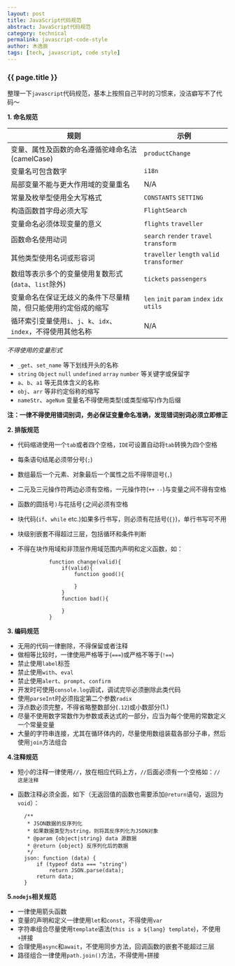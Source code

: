 ```yaml
---
layout: post
title: JavaScript代码规范
abstract: JavaScript代码规范
category: technical
permalink: javascript-code-style
author: 木逸辰
tags: [tech, javascript, code style]
---
```


### {{ page.title }}

整理一下`javascript`代码规范，基本上按照自己平时的习惯来，没洁癖写不了代码～

**1. 命名规范**

|        规则      |       示例       |
|------------------|-----------------|
| 变量、属性及函数的命名遵循驼峰命名法(camelCase) | `productChange` |
| 变量名可包含数字 | `i18n` |
| 局部变量不能与更大作用域的变量重名 | N/A |
| 常量及枚举型使用全大写格式 | `CONSTANTS` `SETTING` |
| 构造函数首字母必须大写 | `FlightSearch` |
| 变量命名必须体现变量的意义 | `flights` `traveller` |
| 函数命名使用动词 | `search` `render` `travel` `transform` |
| 其他类型使用名词或形容词 | `traveller` `length` `valid` `transformer` |
| 数组等表示多个的变量使用复数形式(`data`、`list`除外) | `tickets` `passengers` |
| 变量命名在保证无歧义的条件下尽量精简，但只能使用约定俗成的缩写 | `len` `init` `param` `index` `idx` `utils` |
| 循环索引变量使用`i`、`j`、`k`、`idx`、`index`，不得使用其他名称| N/A |

*不得使用的变量形式*
- `_get`、`set_name` 等下划线开头的名称
- `string` `Object` `null` `undefined` `array` `number` 等关键字或保留字
- `a`、`b`、`a1` 等无具体含义的名称
- `obj`、`arr` 等非约定俗称的缩写
- `nameStr`、`ageNum` 变量名不得使用类型(或类型缩写)作为后缀

**注：一律不得使用错词别词，务必保证变量命名准确，发现错词别词必须立即修正**


**2. 排版规范**

- 代码缩进使用一个`tab`或者四个空格，`IDE`可设置自动将`tab`转换为四个空格
- 每条语句结尾必须带分号(`;`)
- 数组最后一个元素、对象最后一个属性之后不得带逗号(`,`)
- 二元及三元操作符两边必须有空格，一元操作符(`++` `--`)与变量之间不得有空格
- 函数的圆括号`)`与花括号`{`之间必须有空格
- 块代码(`if`、`while` etc.)如果多行书写，则必须有花括号(`{}`)，单行书写可不用
- 块级别嵌套不得超过三层，包括循环和条件判断
- 不得在块作用域和非顶层作用域范围内声明和定义函数，如：


                function change(valid){
                    if(valid){
                        function good(){

                        }
                    }
                    function bad(){

                    }
                }


**3. 编码规范**

- 无用的代码一律删除，不得保留或者注释
- 做相等比较时，一律使用严格等于(`===`)或严格不等于(`!==`)
- 禁止使用`label`标签
- 禁止使用`with`、`eval`
- 禁止使用`alert`、`prompt`、`confirm`
- 开发时可使用`console.log`调试，调试完毕必须删除此类代码
- 使用`parseInt`时必须指定第二个参数`radix`
- 浮点数必须完整，不得省略整数部分(`.12`)或小数部分(1.)
- 尽量不使用数字常数作为参数或表达式的一部分，应当为每个使用的常数定义一个常量变量
- 大量的字符串连接，尤其在循环体内的，尽量使用数组装载各部分子串，然后使用`join`方法组合

**4.注释规范**

- 短小的注释一律使用`//`，放在相应代码上方，`//`后面必须有一个空格如：`// 这是注释`
- 函数注释必须全面，如下（无返回值的函数也需要添加`@return`语句，返回为`void`）：

        /**
         * JSON数据的反序列化
         * 如果数据类型为string，则将其反序列化为JSON对象
         * @param {object|string} data 源数据
         * @return {object} 反序列化后的数据
         */
        json: function (data) {
            if (typeof data === "string")
                return JSON.parse(data);
            return data;
        }


**5.`nodejs`相关规范**

- 一律使用箭头函数
- 变量的声明和定义一律使用`let`和`const`，不得使用`var`
- 字符串组合尽量使用`template`语法(`this is a ${lang} template`)，不使用`+`拼接
- 合理使用`async`和`await`，不使用同步方法，回调函数的嵌套不能超过三层
- 路径组合一律使用`path.join()`方法，不得使用`+`拼接
